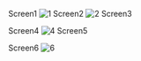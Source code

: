 Screen1
![1](https://github.com/user-attachments/assets/9e89a51a-2ead-40b4-9948-f62de0200ce8)
Screen2
![2](https://github.com/user-attachments/assets/76f933ef-a5ba-41aa-a19d-ad92b0390aa0)
Screen3

Screen4
![4](https://github.com/user-attachments/assets/8e1507f1-6747-463d-8826-b22939099201)
Screen5

Screen6
![6](https://github.com/user-attachments/assets/dd5891ee-3d34-4dbf-9f36-097b1e250f80)
